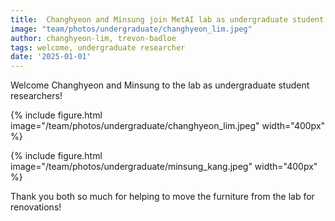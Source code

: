 ```yaml
---
title:  Changhyeon and Minsung join MetAI lab as undergraduate student researchers!~
image: "team/photos/undergraduate/changhyeon_lim.jpeg"
author: changhyeon-lim, trevon-badloe
tags: welcome, undergraduate researcher
date: '2025-01-01'
---
```


Welcome Changhyeon and Minsung to the lab as undergraduate student researchers!

{%
  include figure.html
  image="/team/photos/undergraduate/changhyeon_lim.jpeg"
  width="400px"
%}

{%
  include figure.html
  image="/team/photos/undergraduate/minsung_kang.jpeg"
  width="400px"
%}

Thank you both so much for helping to move the furniture from the lab for renovations!